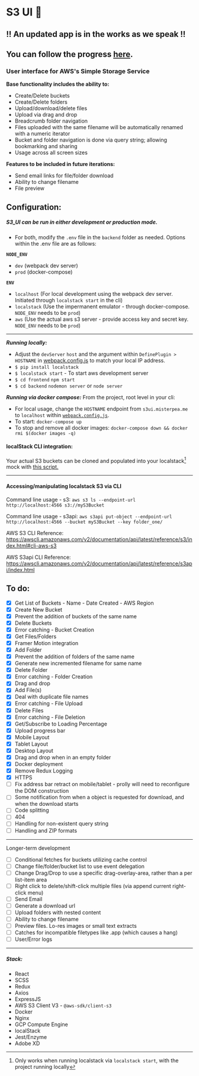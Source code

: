 # S3 UI  :seedling:
## !! An updated app is in the works as we speak !!
## You can follow the progress [here](https://github.com/MisterPea/S3_Sherpa).
### User interface for AWS's Simple Storage Service 

__Base functionality includes the ability to:__
* Create/Delete buckets
* Create/Delete folders
* Upload/download/delete files
* Upload via drag and drop
* Breadcrumb folder navigation
* Files uploaded with the same filename will be automatically renamed with a numeric iterator
* Bucket and folder navigation is done via query string; allowing bookmarking and sharing
* Usage across all screen sizes

__Features to be included in future iterations:__
* Send email links for file/folder download
* Ability to change filename
* File preview

## Configuration:
##### S3_UI can be run in either development or production mode.

* For both, modify the `.env` file in the `backend` folder as needed.
  Options within the .env file are as follows:
  
**`NODE_ENV`**
   - `dev` (webpack dev server)
   - `prod` (docker-compose)
  
 **`ENV`**
   - `localhost` (For local development using the webpack dev server. Initiated through `localstack start` in the cli)
   - `localstack` (Use the impermanent emulator - through docker-compose. `NODE_ENV` needs to be `prod`)
   - `aws` (Use the actual aws s3 server - provide access key and secret key. `NODE_ENV` needs to be `prod`)

---

_**Running locally:**_
* Adjust the `devServer` `host` and the argument within `DefinePlugin > HOSTNAME` in [webpack.config.js](https://github.com/MisterPea/S3-UI/blob/main-origin/frontend/webpack.config.js#L47-L53) to match your local IP address.
* `$ pip install localstack`
* `$ localstack start` - To start aws development server
* `$ cd frontend` `npm start`
* `$ cd backend` `nodemon server` or `node server`

_**Running via docker compose:**_
From the project, root level in your cli:
* For local usage, change the `HOSTNAME` endpoint from `s3ui.misterpea.me` to `localhost` within [`webpack.config.js`](https://github.com/MisterPea/s3-ui/blob/4c873e8d0c40c7dfa0c418e003f988a1b5822929/frontend/webpack.config.js#L47).
* To start: `docker-compose up`
* To stop and remove all docker images: `docker-compose down && docker rmi $(docker images -q)`


#### localStack CLI integration:
Your actual S3 buckets can be cloned and populated into your localstack[^1] mock with [this script.](https://github.com/MisterPea/S3-UI/blob/main-origin/shell%20scripts/CloneS3ToLocalstack.sh)

[^1]:Only works when running localstack via `localstack start`, with the project running locally


<hr />

#### Accessing/manipulating localstack S3 via CLI
Command line usage - s3:
`aws s3 ls --endpoint-url http://localhost:4566 s3://myS3Bucket`

Command line usage - s3api: 
`aws s3api put-object --endpoint-url http://localhost:4566 --bucket myS3Bucket --key folder_one/`

AWS S3 CLI Reference: https://awscli.amazonaws.com/v2/documentation/api/latest/reference/s3/index.html#cli-aws-s3

AWS S3api CLI Reference: https://awscli.amazonaws.com/v2/documentation/api/latest/reference/s3api/index.html

## To do:
* [x] Get List of Buckets - Name - Date Created - AWS Region
* [x] Create New Bucket
* [x] Prevent the addition of buckets of the same name
* [x] Delete Buckets
* [x] Error catching - Bucket Creation
* [x] Get Files/Folders
* [x] Framer Motion integration
* [x] Add Folder
* [x] Prevent the addition of folders of the same name
* [x] Generate new incremented filename for same name
* [x] Delete Folder
* [x] Error catching - Folder Creation
* [x] Drag and drop
* [x] Add File(s)
* [x] Deal with duplicate file names
* [x] Error catching - File Upload
* [x] Delete Files
* [x] Error catching - File Deletion
* [x] Get/Subscribe to Loading Percentage
* [x] Upload progress bar
* [x] Mobile Layout
* [x] Tablet Layout
* [x] Desktop Layout
* [x] Drag and drop when in an empty folder
* [x] Docker deployment
* [x] Remove Redux Logging
* [x] HTTPS
* [ ] Fix address bar retract on mobile/tablet - prolly will need to reconfigure the DOM construction
* [ ] Some notification from when a object is requested for download, and when the download starts
* [ ] Code splitting
* [ ] 404
* [ ] Handling for non-existent query string
* [ ] Handling and ZIP formats
<hr />

Longer-term development
* [ ] Conditional fetches for buckets utilizing cache control
* [ ] Change file/folder/bucket list to use event delegation
* [ ] Change Drag/Drop to use a specific drag-overlay-area, rather than a per list-item area
* [ ] Right click to delete/shift-click multiple files (via append current right-click menu)
* [ ] Send Email
* [ ] Generate a download url
* [ ] Upload folders with nested content
* [ ] Ability to change filename
* [ ] Preview files. Lo-res images or small text extracts
* [ ] Catches for incompatible filetypes like .app (which causes a hang)
* [ ] User/Error logs

<hr />

##### Stack:
* React
* SCSS
* Redux
* Axios
* ExpressJS
* AWS S3 Client V3 - `@aws-sdk/client-s3`
* Docker
* Nginx
* GCP Compute Engine
* localStack
* Jest/Enzyme
* Adobe XD
